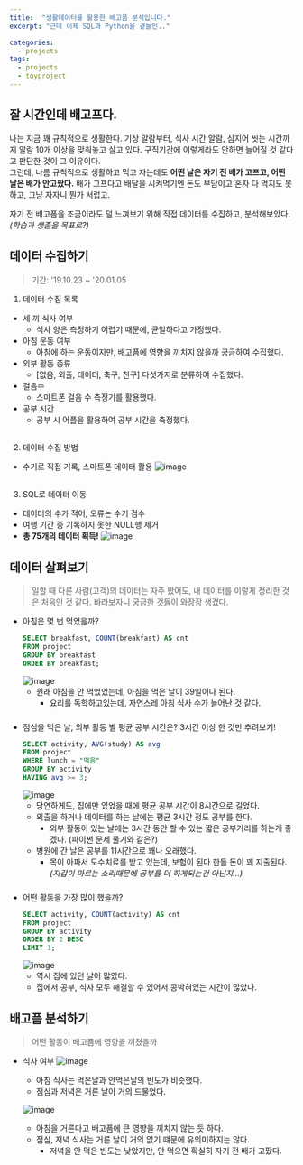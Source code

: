```yaml
---
title:  "생활데이터를 활용한 배고픔 분석입니다."
excerpt: "근데 이제 SQL과 Python을 곁들인.."

categories:
  - projects
tags:
  - projects
  - toyproject
---
```

## 잘 시간인데 배고프다.

나는 지금 꽤 규칙적으로 생활한다. 기상 알람부터, 식사 시간 알람, 심지어 씻는 시간까지 알람 10개 이상을 맞춰놓고 살고 있다. 구직기간에 이렇게라도 안하면 늘어질 것 같다고 판단한 것이 그 이유이다.  
그런데, 나름 규칙적으로 생활하고 먹고 자는데도 **어떤 날은 자기 전 배가 고프고, 어떤 날은 배가 안고팠다.** 배가 고프다고 배달을 시켜먹기엔 돈도 부담이고 혼자 다 먹지도 못하고, 그냥 자자니 뭔가 서럽고.  

자기 전 배고픔을 조금이라도 덜 느껴보기 위해 직접 데이터를 수집하고, 분석해보았다. *(학습과 생존을 목표로?)*  


## 데이터 수집하기
>기간: '19.10.23 ~ '20.01.05

1. 데이터 수집 목록
* 세 끼 식사 여부
  * 식사 양은 측정하기 어렵기 때문에, 균일하다고 가정했다.
* 아침 운동 여부
  * 아침에 하는 운동이지만, 배고픔에 영향을 끼치지 않을까 궁금하여 수집했다.
* 외부 활동 종류
  * [없음, 외출, 데이터, 축구, 친구] 다섯가지로 분류하여 수집했다.
* 걸음수
  * 스마트폰 걸음 수 측정기를 활용했다.
* 공부 시간
  * 공부 시 어플을 활용하여 공부 시간을 측정했다.

##

2. 데이터 수집 방법
* 수기로 직접 기록, 스마트폰 데이터 활용
![image](https://github.com/Sean-Parkk/seanparkk/blob/master/assets/images/crawling.png?raw=true)

##

3. SQL로 데이터 이동
* 데이터의 수가 적어, 오류는 수기 검수
* 여행 기간 중 기록하지 못한 NULL행 제거
* **총 75개의 데이터 획득!**
![image](https://github.com/Sean-Parkk/seanparkk/blob/master/assets/images/hungeranalysis(1).png?raw=true)


## 데이터 살펴보기

>일할 때 다른 사람(고객)의 데이터는 자주 봤어도, 내 데이터를 이렇게 정리한 것은 처음인 것 같다. 바라보자니 궁금한 것들이 와장장 생겼다.

* 아침은 몇 번 먹었을까?
  ``` SQL
  SELECT breakfast, COUNT(breakfast) AS cnt
  FROM project
  GROUP BY breakfast
  ORDER BY breakfast;
  ```
  ![image](https://github.com/Sean-Parkk/seanparkk/blob/master/assets/images/sql1.png?raw=true)
  * 원래 아침을 안 먹었었는데, 아침을 먹은 날이 39일이나 된다.
    * 요리를 독학하고있는데, 자연스레 아침 식사 수가 늘어난 것 같다.

###

* 점심을 먹은 날, 외부 활동 별 평균 공부 시간은? 3시간 이상 한 것만 추려보기!
  ``` SQL
  SELECT activity, AVG(study) AS avg
  FROM project
  WHERE lunch = "먹음"
  GROUP BY activity
  HAVING avg >= 3;
  ```
  ![image](https://github.com/Sean-Parkk/seanparkk/blob/master/assets/images/sql2.png?raw=true)
  * 당연하게도, 집에만 있었을 때에 평균 공부 시간이 8시간으로 길었다.
  * 외출을 하거나 데이터를 하는 날에는 평균 3시간 정도 공부를 한다.
    * 외부 활동이 있는 날에는 3시간 동안 할 수 있는 짧은 공부거리를 하는게 좋겠다. (파이썬 문제 풀기와 같은?)
  * 병원에 간 날은 공부를 11시간으로 꽤나 오래했다.
    * 목이 아파서 도수치료를 받고 있는데, 보험이 된다 한들 돈이 꽤 지출된다. *(지갑이 마르는 소리때문에 공부를 더 하게되는건 아닌지...)*

###

* 어떤 활동을 가장 많이 했을까?
  ``` SQL
  SELECT activity, COUNT(activity) AS cnt
  FROM project
  GROUP BY activity
  ORDER BY 2 DESC
  LIMIT 1;
  ```
  ![image](https://github.com/Sean-Parkk/seanparkk/blob/master/assets/images/sql3.png?raw=true)
  * 역시 집에 있던 날이 많았다.
  * 집에서 공부, 식사 모두 해결할 수 있어서 콩박혀있는 시간이 많았다.

## 배고픔 분석하기
> 어떤 활동이 배고픔에 영향을 끼쳤을까

* 식사 여부
    ![image](https://github.com/Sean-Parkk/seanparkk/blob/master/assets/images/graph1.png?raw=true)
    * 아침 식사는 먹은날과 안먹은날의 빈도가 비슷했다.
    * 점심과 저녁은 거른 날이 거의 드물었다.



    ![image](https://github.com/Sean-Parkk/seanparkk/blob/master/assets/images/graph2.png?raw=true)
    * 아침을 거른다고 배고픔에 큰 영향을 끼치지 않는 듯 하다.
    * 점심, 저녁 식사는 거른 날이 거의 없기 떄문에 유의미하지는 않다.
      * 저녁을 안 먹은 빈도는 낮았지만, 안 먹으면 확실히 자기 전 배가 고팠다.
    
